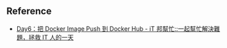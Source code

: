 
## Reference

- [Day6：把 Docker Image Push 到 Docker Hub - iT 邦幫忙::一起幫忙解決難題，拯救 IT 人的一天](https://ithelp.ithome.com.tw/articles/10191139) 